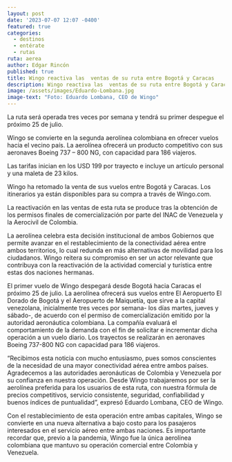```yaml
---
layout: post
date: '2023-07-07 12:07 -0400'
featured: true
categories:
  - destinos
  - entérate
  - rutas
ruta: aerea
author: Edgar Rincón
published: true
title: Wingo reactiva las  ventas de su ruta entre Bogotá y Caracas
description: Wingo reactiva las  ventas de su ruta entre Bogotá y Caracas
image: /assets/images/Eduardo-Lombana.jpg
image-text: "Foto: Eduardo Lombana, CEO de Wingo"
---
```


La ruta será operada tres veces por semana y tendrá su primer despegue el próximo 25 de julio.

Wingo se convierte en la segunda aerolínea colombiana en ofrecer vuelos hacia el vecino  país.
La aerolínea ofrecerá un producto competitivo con sus aeronaves Boeing 737 – 800 NG, con capacidad para 186 viajeros.

Las tarifas inician en los USD 199 por trayecto e incluye un artículo personal y una maleta de  23 kilos.

Wingo ha retomado la venta de sus vuelos entre Bogotá y Caracas. Los itinerarios ya están disponibles para su compra a través de Wingo.com. 

La reactivación en las ventas de esta ruta se produce tras la obtención de los permisos finales de comercialización por parte del INAC de Venezuela y la Aerocivil de Colombia.

La aerolínea celebra esta decisión institucional de ambos Gobiernos que permite avanzar en el restablecimiento de la conectividad aérea entre ambos territorios, lo cual redunda en más alternativas de movilidad para los ciudadanos. Wingo reitera su compromiso en ser un actor relevante que contribuya con la reactivación de la actividad comercial y turística entre estas dos naciones hermanas.

El primer vuelo de Wingo despegará desde Bogotá hacia Caracas el próximo 25 de julio. La aerolínea ofrecerá sus vuelos entre El Aeropuerto El Dorado de Bogotá y el Aeropuerto  de Maiquetía, que sirve a la capital venezolana, inicialmente tres veces por semana- los días martes, jueves y sábado-, de acuerdo con el permiso de comercialización emitido por la autoridad aeronáutica colombiana. La compañía evaluará el  comportamiento de la demanda con el fin de solicitar e incrementar dicha operación a  un vuelo diario. Los trayectos se realizarán en aeronaves Boeing 737-800 NG con capacidad para 186 viajeros.

“Recibimos esta noticia con mucho entusiasmo, pues somos conscientes de la necesidad de una mayor conectividad aérea entre ambos países. Agradecemos a las  autoridades aeronáuticas de Colombia y Venezuela por su confianza en nuestra operación. Desde Wingo trabajaremos por ser la aerolínea preferida para los usuarios  de esta ruta, con nuestra fórmula de precios competitivos, servicio consistente, seguridad, confiabilidad y buenos índices de puntualidad”, expresó Eduardo Lombana, CEO de Wingo.
 
Con el restablecimiento de esta operación entre ambas capitales, Wingo se convierte  en una nueva alternativa a bajo costo para los pasajeros interesados en el servicio aéreo entre ambas naciones. Es importante recordar que, previo a la pandemia, Wingo fue la única aerolínea colombiana que mantuvo su operación comercial entre Colombia y Venezuela.
